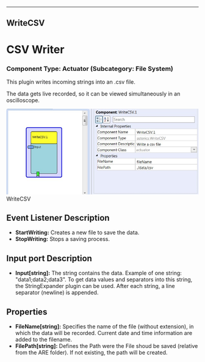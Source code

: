   
---
WriteCSV
---

# CSV Writer

### Component Type: Actuator (Subcategory: File System)

This plugin writes incoming strings into an .csv file.

The data gets live recorded, so it can be viewed simultaneously in an oscilloscope.

![Screenshot: WriteCSV plugin](img/WriteCSV.png "Screenshot: WriteCSV plugin")  
WriteCSV

## Event Listener Description

*   **StartWriting:** Creates a new file to save the data.
*   **StopWriting:** Stops a saving process.

## Input port Description

*   **Input\[string\]:** The string contains the data. Example of one string: "data1;data2;data3". To get data values and separators into this string, the StringExpander plugin can be used. After each string, a line separator (newline) is appended.

## Properties

*   **FileName\[string\]:** Specifies the name of the file (without extension), in which the data will be recorded. Current date and time information are added to the filename.
*   **FilePath\[string\]:** Defines the Path were the File shoud be saved (relative from the ARE folder). If not existing, the path will be created.